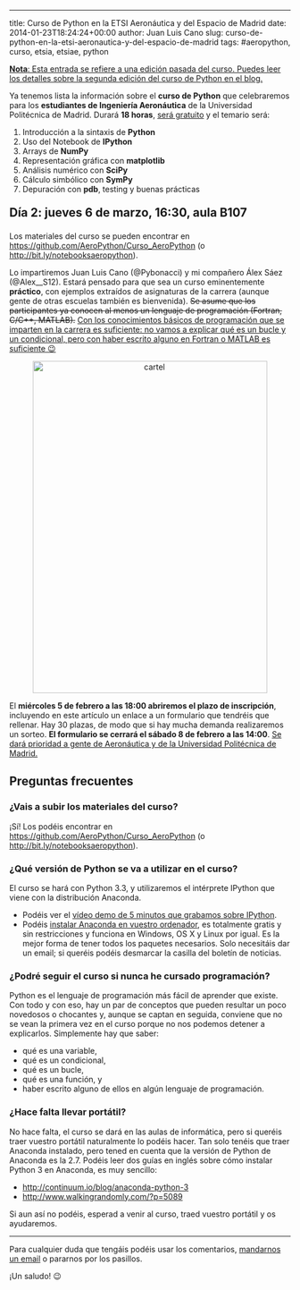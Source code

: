 ---
title: Curso de Python en la ETSI Aeronáutica y del Espacio de Madrid
date: 2014-01-23T18:24:24+00:00
author: Juan Luis Cano
slug: curso-de-python-en-la-etsi-aeronautica-y-del-espacio-de-madrid
tags: #aeropython, curso, etsia, etsiae, python

<ins datetime="2014-10-03T14:28:17+00:00"><strong>Nota</strong>: Esta entrada se refiere a una edición pasada del curso. Puedes leer los detalles sobre la <a href="http://pybonacci.org/2014/10/03/curso-de-python-en-la-etsiae-2a-edicion/" title="Curso de Python en la ETSIAE: 2ª edición">segunda edición del curso de Python</a> en el blog.</ins>

Ya tenemos lista la información sobre el **curso de Python** que celebraremos para los **estudiantes de Ingeniería Aeronáutica** de la Universidad Politécnica de Madrid. Durará **18 horas**, <ins datetime="2014-01-27T21:57:15+00:00">será gratuito</ins> y el temario será:

  1. Introducción a la sintaxis de **Python**
  2. Uso del Notebook de **IPython**
  3. Arrays de **NumPy**
  4. Representación gráfica con **matplotlib**
  5. Análisis numérico con **SciPy**
  6. Cálculo simbólico con **SymPy**
  7. Depuración con **pdb**, testing y buenas prácticas

<p style="font-size:1.5em;font-weight:bold">
  Día 2: jueves 6 de marzo, 16:30, aula B107
</p>

Los materiales del curso se pueden encontrar en <https://github.com/AeroPython/Curso_AeroPython> (o <http://bit.ly/notebooksaeropython>).

Lo impartiremos Juan Luis Cano (@Pybonacci) y mi compañero Álex Sáez (@Alex__S12). Estará pensado para que sea un curso eminentemente **práctico**, con ejemplos extraídos de asignaturas de la carrera (aunque gente de otras escuelas también es bienvenida). <del datetime="2014-01-25T15:51:02+00:00">Se asume que los participantes ya conocen al menos un lenguaje de programación (Fortran, C/C++, MATLAB).</del> <ins datetime="2014-01-25T15:51:02+00:00">Con los conocimientos básicos de programación que se imparten en la carrera es suficiente: no vamos a explicar qué es un bucle y un condicional, pero con haber escrito alguno en Fortran o MATLAB es suficiente 😉</ins>

<p style="text-align:center">
  <a href="http://pybonacci.org/wp-content/uploads/2014/01/cartel1.pdf"><img class="aligncenter  wp-image-2175" alt="cartel" src="http://pybonacci.org/wp-content/uploads/2014/01/cartel.jpg" width="420" height="594" srcset="https://pybonacci.org/wp-content/uploads/2014/01/cartel.jpg 2480w, https://pybonacci.org/wp-content/uploads/2014/01/cartel-212x300.jpg 212w, https://pybonacci.org/wp-content/uploads/2014/01/cartel-723x1024.jpg 723w, https://pybonacci.org/wp-content/uploads/2014/01/cartel-1200x1697.jpg 1200w" sizes="(max-width: 420px) 100vw, 420px" /></a>
</p>

El **miércoles 5 de febrero a las 18:00 abriremos el plazo de inscripción**, incluyendo en este artículo un enlace a un formulario que tendréis que rellenar. Hay 30 plazas, de modo que si hay mucha demanda realizaremos un sorteo. **El formulario se cerrará el sábado 8 de febrero a las 14:00**. <ins datetime="2014-01-28T17:03:07+00:00">Se dará prioridad a gente de Aeronáutica y de la Universidad Politécnica de Madrid.</ins>

## Preguntas frecuentes

### ¿Vais a subir los materiales del curso?

¡Sí! Los podéis encontrar en <https://github.com/AeroPython/Curso_AeroPython> (o <http://bit.ly/notebooksaeropython>).

### ¿Qué versión de Python se va a utilizar en el curso?

El curso se hará con Python 3.3, y utilizaremos el intérprete IPython que viene con la distribución Anaconda.

  * Podéis ver el [vídeo demo de 5 minutos que grabamos sobre IPython](http://youtu.be/C0D9KQdigGk).
  * Podéis [instalar Anaconda en vuestro ordenador](https://store.continuum.io/cshop/anaconda/), es totalmente gratis y sin restricciones y funciona en Windows, OS X y Linux por igual. Es la mejor forma de tener todos los paquetes necesarios. Solo necesitáis dar un email; si queréis podéis desmarcar la casilla del boletín de noticias.

### ¿Podré seguir el curso si nunca he cursado programación?

Python es el lenguaje de programación más fácil de aprender que existe. Con todo y con eso, hay un par de conceptos que pueden resultar un poco novedosos o chocantes y, aunque se captan en seguida, conviene que no se vean la primera vez en el curso porque no nos podemos detener a explicarlos. Simplemente hay que saber:

  * qué es una variable,
  * qué es un condicional,
  * qué es un bucle,
  * qué es una función, y
  * haber escrito alguno de ellos en algún lenguaje de programación.

### ¿Hace falta llevar portátil?

No hace falta, el curso se dará en las aulas de informática, pero si queréis traer vuestro portátil naturalmente lo podéis hacer. Tan solo tenéis que traer Anaconda instalado, pero tened en cuenta que la versión de Python de Anaconda es la 2.7. Podéis leer dos guías en inglés sobre cómo instalar Python 3 en Anaconda, es muy sencillo:

  * http://continuum.io/blog/anaconda-python-3
  * http://www.walkingrandomly.com/?p=5089

Si aun así no podéis, esperad a venir al curso, traed vuestro portátil y os ayudaremos.

* * *

Para cualquier duda que tengáis podéis usar los comentarios, [mandarnos un email](http://pybonacci.org/contacto/ "Contacto") o pararnos por los pasillos.

¡Un saludo! 😉